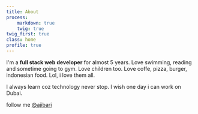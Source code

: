 ```yaml
---
title: About
process:
    markdown: true
    twig: true
twig_first: true
class: home
profile: true
---
```


I'm a **full stack web developer** for almost 5 years. 
Love swimming, reading and sometime going to gym. Love children too.
Love coffe, pizza, burger, indonesian food. Lol, i love them all.

I always learn coz technology never stop.
I wish one day i can work on Dubai.

follow me [@ajibari](http://www.twitter.com/ajibari)
